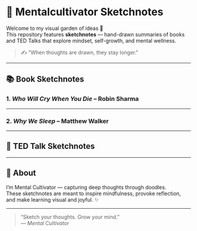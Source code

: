 # 🧠 Mentalcultivator Sketchnotes

Welcome to my visual garden of ideas 🌿  
This repository features **sketchnotes** — hand-drawn summaries of books and TED Talks that explore mindset, self-growth, and mental wellness.

> ✍️ "When thoughts are drawn, they stay longer."

---

## 📚 Book Sketchnotes

### 1. *Who Will Cry When You Die* – Robin Sharma  

---

### 2. *Why We Sleep* – Matthew Walker  

---

## 🎤 TED Talk Sketchnotes


---

## 🌱 About

I’m Mental Cultivator — capturing deep thoughts through doodles.  
These sketchnotes are meant to inspire mindfulness, provoke reflection, and make learning visual and joyful. ✨

---

> “Sketch your thoughts. Grow your mind.”  
— *Mental Cultivator*
